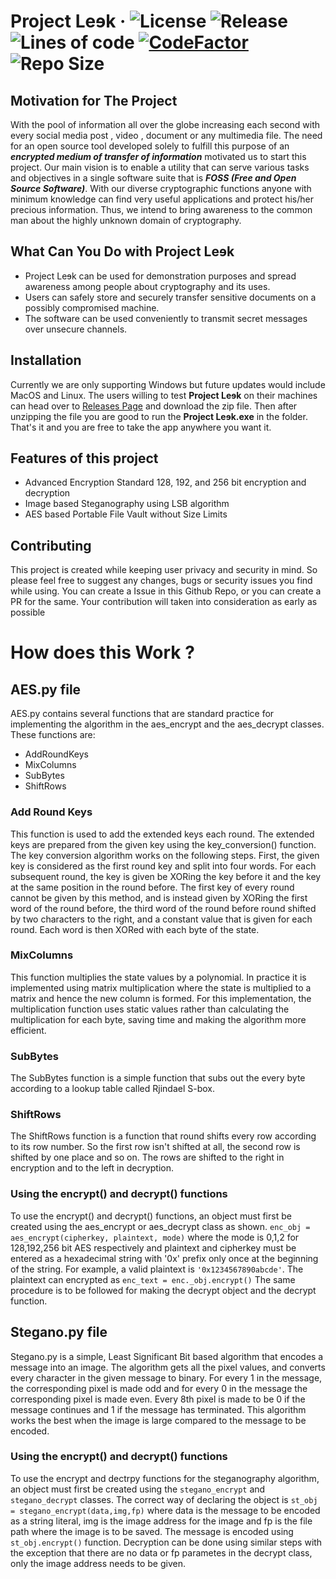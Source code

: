 # **Project Leɘk** &middot; ![License](https://img.shields.io/github/license/suryansh-23/project-leek?color=%23ffeb3b&label=License) ![Release](https://img.shields.io/github/v/release/Suryansh-23/Project-Leek?color=%238a4af3&include_prereleases&label=Release) ![Lines of code](https://img.shields.io/tokei/lines/github/Suryansh-23/Project-Leek) [![CodeFactor](https://www.codefactor.io/repository/github/suryansh-23/project-leek/badge)](https://www.codefactor.io/repository/github/suryansh-23/project-leek) ![Repo Size](https://img.shields.io/github/repo-size/Suryansh-23/Project-Leek?color=orange&label=Repo%20Size)
## Motivation for The Project
With the pool of information all over the globe increasing each second with every social media post , video , document or any multimedia file. The need for an open source tool developed solely to fulfill this purpose of an _**encrypted medium of transfer of information**_ motivated us to start this project. Our main vision is to enable a utility that can serve various tasks and objectives in a single software suite that is _**FOSS (Free and Open Source Software)**_. With our diverse cryptographic functions anyone with minimum knowledge can find very useful applications and protect his/her precious information. Thus, we intend to bring awareness to the common man about the highly unknown domain of cryptography. 
## **What Can You Do with Project Leɘk**
-	Project Leɘk can be used for demonstration purposes and spread awareness among people about cryptography and its uses.
-	Users can safely store and securely transfer sensitive documents on a possibly compromised machine. 
-	The software can be used conveniently to transmit secret messages over unsecure channels.
## **Installation**
Currently we are only supporting Windows but future updates would include MacOS and Linux. The users willing to test **Project Leɘk** on their machines can head over to [Releases Page](https://github.com/Suryansh-23/Project-Leek/releases) and download the zip file. Then after unzipping the file you are good to run the **Project Leɘk.exe** in the folder. That's it and you are free to take the app anywhere you want it.
## **Features of this project**
- Advanced Encryption Standard 128, 192, and 256 bit encryption and decryption
- Image based Steganography using LSB algorithm
- AES based Portable File Vault without Size Limits
## **Contributing** 
This project is created while keeping user privacy and security in mind. So please feel free to suggest any changes, bugs or security issues you find while using. You can create a Issue in this Github Repo, or you can create a PR for the same. Your contribution will taken into consideration as early as possible


# How does this Work ?
## **AES.py file**
AES.py contains several functions that are standard practice for implementing the algorithm in the aes_encrypt and the aes_decrypt classes. These functions are:
- AddRoundKeys
- MixColumns
- SubBytes
- ShiftRows
### **Add Round Keys**
This function is used to add the extended keys each round. The extended keys are prepared from the given key using the key_conversion() function. The key conversion algorithm works on the following steps. First, the given key is considered as the first round key and split into four words. For each subsequent round, the key is given be XORing the key before it and the key at the same position in the round before. The first key of every round cannot be given by this method, and is instead given by XORing the first word of the round before, the third word of the round before round shifted by two characters to the right, and a constant value that is given for each round. Each word is then XORed with each byte of the state.
### **MixColumns**
This function multiplies the state values by a polynomial. In practice it is implemented using matrix multiplication where the state is multiplied to a matrix and hence the new column is formed. For this implementation, the multiplication function uses static values rather than calculating the multiplication for each byte, saving time and making the algorithm more efficient.
### **SubBytes**
The SubBytes function is a simple function that subs out the every byte according to a lookup table called Rjindael S-box. 
### **ShiftRows**
The ShiftRows function is a function that round shifts every row according to its row number. So the first row isn't shifted at all, the second row is shifted by one place and so on. The rows are shifted to the right in encryption and to the left in decryption.
### **Using the encrypt() and decrypt() functions**
To use the encrypt() and decrypt() functions, an object must first be created using the aes_encrypt or aes_decrypt class as shown.
```enc_obj = aes_encrypt(cipherkey, plaintext, mode)``` where the mode is 0,1,2 for 128,192,256 bit AES respectively and plaintext and cipherkey must be entered as a hexadecimal string with '0x' prefix only once at the beginning of the string. For example, a valid plaintext is ```'0x1234567890abcde'```. The plaintext can encrypted as ```enc_text = enc._obj.encrypt()```
The same procedure is to be followed for making the decrypt object and the decrypt function.
## **Stegano.py file**
Stegano.py is a simple, Least Significant Bit based algorithm that encodes a message into an image. The algorithm gets all the pixel values, and converts every character in the given message to binary. For every 1 in the message, the corresponding pixel is made odd and for every 0 in the message the corresponding pixel is made even. Every 8th pixel is made to be 0 if the message continues and 1 if the message has terminated. 
This algorithm works the best when the image is large compared to the message to be encoded. 
### **Using the encrypt() and decrypt() functions**
To use the encrypt and dectrpy functions for the steganography algorithm, an object must first be created using the ```stegano_encrypt``` and ```stegano_decrypt``` classes. The correct way of declaring the object is ```st_obj = stegano_encrypt(data,img,fp)``` where data is the message to be encoded as a string literal, img is the image address for the image and fp is the file path where the image is to be saved. The message is encoded using ```st_obj.encrypt()``` function.
Decryption can be done using similar steps with the exception that there are no data or fp parametes in the decrypt class, only the image address needs to be given.

